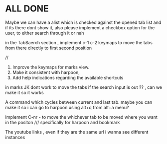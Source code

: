 # ALL DONE

Maybe we can have a alist which is checked against the opened tab list and if its there dont show it, also please implement a checkbox option for the user, to either search through it or nah



in the TabSaerch section , implement c-1 c-2 keymaps to move the tabs from there directly to first second position 


//

1. Improve the keymaps for marks view. 
2. Make it consistent with harpoon, 
3. Add help indications regarding the available shortcuts

in marks JK dont work to move the tabs if the search input is out ?? , can we make it so it works


A command which cycles between current and last tab.
maybe you can make it so i can go  to harpoon using alt+q from alt+a menu?

Implement C-nr -  to move the whichever tab to be moved where you want in the positon /// specifically for harpoon and bookmark

The youtube links , even if they are the same url i wanna see different instances
